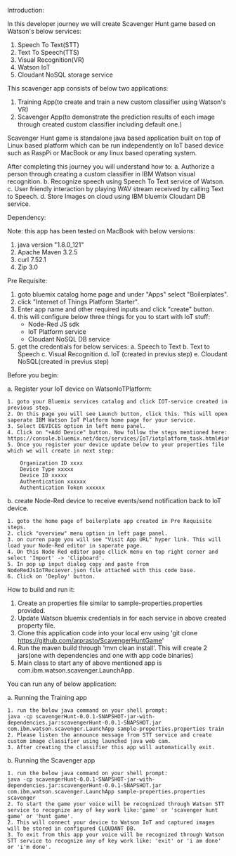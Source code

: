 Introduction:

In this developer journey we will create Scavenger Hunt game based on Watson's below services:

1. Speech To Text(STT)
2. Text To Speech(TTS)
3. Visual Recognition(VR)
4. Watson IoT
5. Cloudant NoSQL storage service

This scavenger app consists of below two applications:
1. Training App(to create and train a new custom classifier using Watson's VR)
2. Scavenger App(to demonstrate the prediction results of each image through created custom classifier including default one.)

Scavenger Hunt game is standalone java based application built on top of Linux based platform which can be run independently on IoT based device such as RaspPi or MacBook or any linux based operating system.

After completing this journey you will understand how to:
a. Authorize a person through creating a custom classifier in IBM Watson visual recognition.
b. Recognize speech using Speech To Text service of Watson.
c. User friendly interaction by playing WAV stream received by calling Text to Speech.
d. Store Images on cloud using IBM bluemix Cloudant DB service. 


Dependency:

Note: this app has been tested on MacBook with below versions:
1. java version "1.8.0_121"
2. Apache Maven 3.2.5
3. curl 7.52.1
4. Zip 3.0

Pre Requisite:

1. goto bluemix catalog home page and under "Apps" select "Boilerplates".
2. click "Internet of Things Platform Starter".
3. Enter app name and other required inputs and click "create" button.
4. this will configure below three things for you to start with IoT stuff:
	* Node-Red JS sdk
	* IoT Platform service
	* Cloudant NoSQL DB service
5. get the credentials for below services:
	a. Speech to Text
	b. Text to Speech
	c. Visual Recognition
	d. IoT (created in previus step)
	e. Cloudant NoSQL(created in previus step)

Before you begin:

a. Register your IoT device on WatsonIoTPlatform:

	1. goto your Bluemix services catalog and click IOT-service created in previous step.
	2. On this page you will see Launch button, click this. This will open saperate IBM Watson IoT Platform home page for your service.
	3. Select DEVICES option in left menu panel.
	4. Click on "+Add Device" button. Now follow the steps mentioned here: https://console.bluemix.net/docs/services/IoT/iotplatform_task.html#iotplatform_task'
	5. Once you register your device update below to your properties file which we will create in next step:

		Organization ID xxxx
		Device Type xxxxx
		Device ID xxxxx
		Authentication xxxxxx
		Authentication Token xxxxxx

b. create Node-Red device to receive events/send notification back to IoT device.

	1. goto the home page of boilerplate app created in Pre Requisite steps.
	2. click "overview" menu option in left page panel.
	3. on curren page you will see "Visit App URL" hyper link. This will load your Node-Red editor in saperate page.
	4. On this Node Red editor page cllick menu on top right corner and select 'Import' -> 'Clipboard'.
	5. In pop up input dialog copy and paste from NodeRedJsIoTReciever.json file attached with this code base.
	6. Click on 'Deploy' button. 

How to build and run it:

1. Create an properties file similar to sample-properties.properties provided.
2. Update Watson bluemix credentials in for each service in above created property file.
3. Clone this application code into your local env using 'git clone https://github.com/arprasto/ScavengerHuntGame'
3. Run the maven build through 'mvn clean install'. This will create 2 jars(one with dependencies and one with app code binaries)
4. Main class to start any of above mentioned app is com.ibm.watson.scavenger.LaunchApp. 

You can run any of below application:

a. Running the Training app

	1. run the below java command on your shell prompt:
	java -cp scavengerHunt-0.0.1-SNAPSHOT-jar-with-dependencies.jar:scavengerHunt-0.0.1-SNAPSHOT.jar com.ibm.watson.scavenger.LaunchApp sample-properties.properties train
	2. Please listen the announce message from STT service and create custom image classifier using launched java web cam.  
	3. After creating the classifier this app will automatically exit.

b. Running the Scavenger app

	1. run the below java command on your shell prompt:
	java -cp scavengerHunt-0.0.1-SNAPSHOT-jar-with-dependencies.jar:scavengerHunt-0.0.1-SNAPSHOT.jar com.ibm.watson.scavenger.LaunchApp sample-properties.properties scavenger
	2. To start the game your voice will be recognized through Watson STT service to recognize any of key work like:'game' or 'scavenger hunt game' or 'hunt game'.
	2. This will connect your device to Watson IoT and captured images will be stored in configured CLOUDANT DB.
	3. To exit from this app your voice will be recognized through Watson STT service to recognize any of key work like: 'exit' or 'i am done' or 'i'm done'.